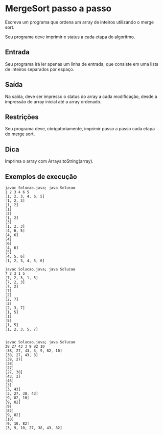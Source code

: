 # MergeSort passo a passo

Escreva um programa que ordena um array de inteiros utilizando o merge sort.

Seu programa deve imprimir o status a cada etapa do algoritmo.

## Entrada

Seu programa irá ler apenas um linha de entrada, que consiste em uma lista de inteiros separados por espaço.

## Saída

Na saída, deve ser impresso o status do array a cada modificação, desde a impressão do array inicial até a array ordenado.

## Restrições

Seu programa deve, obrigatoriamente, imprimir passo a passo cada etapa do merge sort.

## Dica

Imprima o array com Arrays.toString(array).

## Exemplos de execução
	javac Solucao.java; java Solucao
	1 2 3 4 6 5 
	[1, 2, 3, 4, 6, 5]
	[1, 2, 3]
	[1, 2]
	[1]
	[2]
	[1, 2]
	[3]
	[1, 2, 3]
	[4, 6, 5]
	[4, 6]
	[4]
	[6]
	[4, 6]
	[5]
	[4, 5, 6]
	[1, 2, 3, 4, 5, 6]
	
	javac Solucao.java; java Solucao
	7 2 3 1 5
	[7, 2, 3, 1, 5]
	[7, 2, 3]
	[7, 2]
	[7]
	[2]
	[2, 7]
	[3]
	[2, 3, 7]
	[1, 5]
	[1]
	[5]
	[1, 5]
	[1, 2, 3, 5, 7]
	
	
	javac Solucao.java; java Solucao
	38 27 43 3 9 82 10
	[38, 27, 43, 3, 9, 82, 10]
	[38, 27, 43, 3]
	[38, 27]
	[38]
	[27]
	[27, 38]
	[43, 3]
	[43]
	[3]
	[3, 43]
	[3, 27, 38, 43]
	[9, 82, 10]
	[9, 82]
	[9]
	[82]
	[9, 82]
	[10]
	[9, 10, 82]
	[3, 9, 10, 27, 38, 43, 82]
